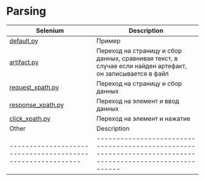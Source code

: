 Parsing
=========================================================================================================================================================================
| Selenium                                                  | Description                                                                                               |
| ----------------------------------------------------------| ----------------------------------------------------------------------------------------------------------|
| [default.py](parsing/default.py)                          | Пример                                                                                                    |
| [artifact.py](parsing/artifact.py)                        | Переход на страницу и сбор данных, сравнивая текст, в случае если найден артефакт, он записывается в файл |
| [request_xpath.py](parsing/request_xpath.py)              | Переход на страницу и сбор данных                                                                         |
| [response_xpath.py](parsing/response_xpath.py)            | Переход на элемент и ввод данных                                                                          |
| [click_xpath.py](parsing/click_xpath.py)                  | Переход на элемент и нажатие                                                                              |
| Other                                                     | Description                                                                                               |
| ----------------------------------------------------------| ----------------------------------------------------------------------------------------------------------|
